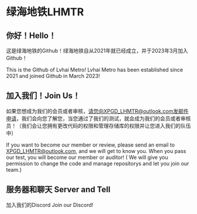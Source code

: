 # 绿海地铁LHMTR
## 你好！Hello！
这是绿海地铁的Github！绿海地铁自从2021年就已经成立，并于2023年3月加入Github！

This is the Github of Lvhai Metro! Lvhai Metro has been established since 2021 and joined Github in March 2023!
## 加入我们！Join Us！
如果您想成为我们的会员或者审核，请您向XPGD_LHMTR@outlook.com发邮件申请，我们会向您了解您，当您通过了我们的测试，就会成为我们的会员或者审核员！（我们会让您拥有更改代码的权限和管理存储库的权限并让您进入我们的队伍中）

If you want to become our member or review, please send an email to XPGD_LHMTR@outlook.com, and we will get to know you. When you pass our test, you will become our member or auditor! ( We will give you permission to change the code and manage repositorys and let you join our team.)
## 服务器和聊天 Server and Tell
加入我们的Discord
Join our Discord!
